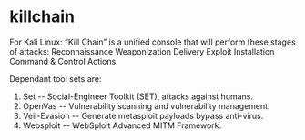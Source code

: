 # killchain
For Kali Linux:
“Kill Chain” is a unified console that will perform these stages of attacks:
Reconnaissance
Weaponization
Delivery
Exploit
Installation
Command & Control
Actions

Dependant tool sets are:

1)  Set -- Social-Engineer Toolkit (SET), attacks against humans.
2)  OpenVas --  Vulnerability scanning and vulnerability management.
3)  Veil-Evasion -- Generate metasploit payloads bypass anti-virus.
4)  Websploit -- WebSploit Advanced MITM Framework.
